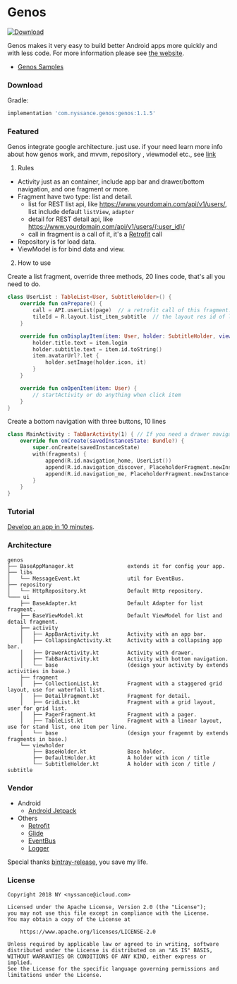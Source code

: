 # Genos
[ ![Download](https://api.bintray.com/packages/nyssance/maven/genos/images/download.svg) ](https://bintray.com/nyssance/maven/genos/_latestVersion)

Genos makes it very easy to build better Android apps more quickly and with less code.
For more information please see [the website][1].

* [Genos Samples](https://github.com/nyssance/genos-samples)

### Download
Gradle:
```gradle
implementation 'com.nyssance.genos:genos:1.1.5'
```

### Featured
Genos integrate google architecture. just use. if your need learn more info about how genos work, and mvvm, repository , viewmodel etc., see [link](https://developer.android.com/topic/libraries/architecture/index.html)

1. Rules

- Activity just as an container, include app bar and drawer/bottom navigation, and one fragment or more.
- Fragment have two type: list and detail.
  - list for REST list api, like https://www.yourdomain.com/api/v1/users/, list include default `listView`, `adapter`
  - detail for REST detail api, like https://www.yourdomain,com/api/v1/users/{:user_id}/
  - call in fragment is a call of it, it's a [Retrofit](http://square.github.io/retrofit/) call 
- Repository is for load data.
- ViewModel is for bind data and view.

2. How to use

Create a list fragment, override three methods, 20 lines code, that's all you need to do.
```kotlin
class UserList : TableList<User, SubtitleHolder>() {
    override fun onPrepare() {
        call = API.userList(page)  // a retrofit call of this fragment.
        tileId = R.layout.list_item_subtitle  // the layout res id of list item.
    }

    override fun onDisplayItem(item: User, holder: SubtitleHolder, viewType: Int) {
        holder.title.text = item.login
        holder.subtitle.text = item.id.toString()
        item.avatarUrl?.let {
            holder.setImage(holder.icon, it)
        }
    }

    override fun onOpenItem(item: User) {
        // startActivity or do anything when click item
    }
}
```

Create a bottom navigation with three buttons, 10 lines
```kotlin
class MainActivity : TabBarActivity(1) { // If you need a drawer navigation, just use DrawerActivity
    override fun onCreate(savedInstanceState: Bundle?) {
        super.onCreate(savedInstanceState)
        with(fragments) {
            append(R.id.navigation_home, UserList())
            append(R.id.navigation_discover, PlaceholderFragment.newInstance(2))
            append(R.id.navigation_me, PlaceholderFragment.newInstance(3))
        }
    }
}
```

### Tutorial
[Develop an app in 10 minutes][1].

### Architecture
```
genos
├── BaseAppManager.kt                 extends it for config your app.
├── libs
│   └── MessageEvent.kt               util for EventBus.
├── repository
│   └── HttpRepository.kt             Default Http repository.
└─── ui
    ├── BaseAdapter.kt                Default Adapter for list fragment.
    ├── BaseViewModel.kt              Default ViewModel for list and detail fragment.
    ├── activity
    │   ├── AppBarActivity.kt         Activity with an app bar.
    │   ├── CollapsingActivity.kt     Activity with a collapsing app bar.
    │   ├── DrawerActivity.kt         Activity with drawer.
    │   ├── TabBarActivity.kt         Activity with bottom navigation.
    │   └── base                      (design your activity by extends activities in base.)
    ├── fragment
    │   ├── CollectionList.kt         Fragment with a staggered grid layout, use for waterfall list.
    │   ├── DetailFragment.kt         Fragment for detail.
    │   ├── GridList.kt               Fragment with a grid layout, user for grid list.
    │   ├── PagerFragment.kt          Fragment with a pager.
    │   ├── TableList.kt              Fragment with a linear layout, use for stand list, one item per line.
    │   └── base                      (design your fragemnt by extends fragments in base.)
    └── viewholder
        ├── BaseHolder.kt             Base holder.
        ├── DefaultHolder.kt          A holder with icon / title
        └── SubtitleHolder.kt         A holder with icon / title / subtitle
```

### Vendor
* Android
  * [Android Jetpack](https://developer.android.com/jetpack/)
* Others
  * [Retrofit](https://square.github.io/retrofit/)
  * [Glide](https://github.com/bumptech/glide)
  * [EventBus](https://github.com/greenrobot/EventBus)
  * [Logger](https://github.com/orhanobut/logger)

Special thanks [bintray-release](https://github.com/novoda/bintray-release), you save my life.

### License
    Copyright 2018 NY <nyssance@icloud.com>

    Licensed under the Apache License, Version 2.0 (the "License");
    you may not use this file except in compliance with the License.
    You may obtain a copy of the License at

        https://www.apache.org/licenses/LICENSE-2.0

    Unless required by applicable law or agreed to in writing, software
    distributed under the License is distributed on an "AS IS" BASIS,
    WITHOUT WARRANTIES OR CONDITIONS OF ANY KIND, either express or implied.
    See the License for the specific language governing permissions and
    limitations under the License.

[1]: https://nyssance.github.io/genos
[2]: https://search.maven.org/remote_content?g=com.nyssance.genos&a=genos&v=LATEST
[10]: https://developer.android.com/studio/projects/create-project.html
